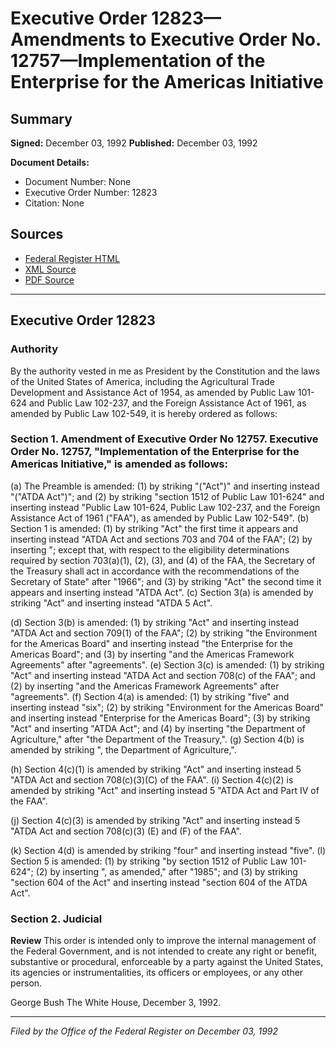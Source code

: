 # Executive Order 12823—Amendments to Executive Order No. 12757—Implementation of the Enterprise for the Americas Initiative

## Summary

**Signed:** December 03, 1992
**Published:** December 03, 1992

**Document Details:**
- Document Number: None
- Executive Order Number: 12823
- Citation: None

## Sources
- [Federal Register HTML](https://www.presidency.ucsb.edu/documents/executive-order-12823-amendments-executive-order-no-12757-implementation-the-enterprise)
- [XML Source](None)
- [PDF Source](None)

---

## Executive Order 12823

### Authority

By the authority vested in me as President by the Constitution and the laws of the United States of America, including the Agricultural Trade Development and Assistance Act of 1954, as amended by Public Law 101-624 and Public Law 102-237, and the Foreign Assistance Act of 1961, as amended by Public Law 102-549, it is hereby ordered as follows:
### Section 1. Amendment of Executive Order No 12757. Executive Order No. 12757, "Implementation of the Enterprise for the Americas Initiative," is amended as follows:

(a) The Preamble is amended:
    (1) by striking "("Act")" and inserting instead "("ATDA Act")"; and
    (2) by striking "section 1512 of Public Law 101-624" and inserting instead "Public Law 101-624, Public Law 102-237, and the Foreign Assistance Act of 1961 ("FAA"), as amended by Public Law 102-549".
(b) Section 1 is amended:
    (1) by striking "Act" the first time it appears and inserting instead "ATDA Act and sections 703 and 704 of the FAA";
    (2) by inserting "; except that, with respect to the eligibility determinations required by section 703(a)(1), (2), (3), and (4) of the FAA, the Secretary of the Treasury shall act in accordance with the recommendations of the Secretary of State" after "1966"; and
    (3) by striking "Act" the second time it appears and inserting instead "ATDA Act".
(c) Section 3(a) is amended by striking "Act" and inserting instead "ATDA 5
Act".

(d) Section 3(b) is amended:
    (1) by striking "Act" and inserting instead "ATDA Act and section 709(1) of the FAA";
    (2) by striking "the Environment for the Americas Board" and inserting instead "the Enterprise for the Americas Board"; and
    (3) by inserting "and the Americas Framework Agreements" after "agreements".
(e) Section 3(c) is amended:
    (1) by striking "Act" and inserting instead "ATDA Act and section 708(c) of the FAA"; and
    (2) by inserting "and the Americas Framework Agreements" after "agreements".
(f) Section 4(a) is amended:
    (1) by striking "five" and inserting instead "six";
    (2) by striking "Environment for the Americas Board" and inserting instead "Enterprise for the Americas Board";
    (3) by striking "Act" and inserting "ATDA Act"; and
    (4) by inserting "the Department of Agriculture," after "the Department of the Treasury,".
(g) Section 4(b) is amended by striking ", the Department of Agriculture,".

(h) Section 4(c)(1) is amended by striking "Act" and inserting instead 5
"ATDA Act and section 708(c)(3)(C) of the FAA".
    (i) Section 4(c)(2) is amended by striking "Act" and inserting instead 5
"ATDA Act and Part IV of the FAA".

(j) Section 4(c)(3) is amended by striking "Act" and inserting instead 5
"ATDA Act and section 708(c)(3) (E) and (F) of the FAA".

(k) Section 4(d) is amended by striking "four" and inserting instead "five".
(l) Section 5 is amended:
    (1) by striking "by section 1512 of Public Law 101-624";
    (2) by inserting ", as amended," after "1985"; and
    (3) by striking "section 604 of the Act" and inserting instead "section 604 of the ATDA Act".
### Section 2. Judicial

**Review**
 This order is intended only to improve the internal management of the Federal Government, and is not intended to create any right or benefit, substantive or procedural, enforceable by a party against the United States, its agencies or instrumentalities, its officers or employees, or any other person.

George Bush
The White House,
December 3, 1992.

---

*Filed by the Office of the Federal Register on December 03, 1992*

